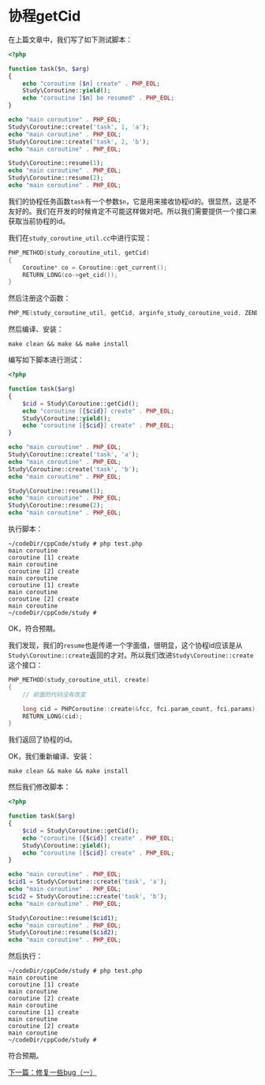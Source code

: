 # 协程getCid

在上篇文章中，我们写了如下测试脚本：

```php
<?php

function task($n, $arg)
{
	echo "coroutine [$n] create" . PHP_EOL;
	Study\Coroutine::yield();
	echo "coroutine [$n] be resumed" . PHP_EOL;
}

echo "main coroutine" . PHP_EOL;
Study\Coroutine::create('task', 1, 'a');
echo "main coroutine" . PHP_EOL;
Study\Coroutine::create('task', 2, 'b');
echo "main coroutine" . PHP_EOL;

Study\Coroutine::resume(1);
echo "main coroutine" . PHP_EOL;
Study\Coroutine::resume(2);
echo "main coroutine" . PHP_EOL;
```

我们的协程任务函数`task`有一个参数`$n`，它是用来接收协程id的。很显然，这是不友好的。我们在开发的时候肯定不可能这样做对吧。所以我们需要提供一个接口来获取当前协程的id。

我们在`study_coroutine_util.cc`中进行实现：

```cpp
PHP_METHOD(study_coroutine_util, getCid)
{
    Coroutine* co = Coroutine::get_current();
    RETURN_LONG(co->get_cid());
}
```

然后注册这个函数：

```cpp
PHP_ME(study_coroutine_util, getCid, arginfo_study_coroutine_void, ZEND_ACC_PUBLIC | ZEND_ACC_STATIC)
```

然后编译、安装：

```shell
make clean && make && make install
```

编写如下脚本进行测试：

```php
<?php

function task($arg)
{
	$cid = Study\Coroutine::getCid();
	echo "coroutine [{$cid}] create" . PHP_EOL;
	Study\Coroutine::yield();
	echo "coroutine [{$cid}] create" . PHP_EOL;
}

echo "main coroutine" . PHP_EOL;
Study\Coroutine::create('task', 'a');
echo "main coroutine" . PHP_EOL;
Study\Coroutine::create('task', 'b');
echo "main coroutine" . PHP_EOL;

Study\Coroutine::resume(1);
echo "main coroutine" . PHP_EOL;
Study\Coroutine::resume(2);
echo "main coroutine" . PHP_EOL;
```

执行脚本：

```shell
~/codeDir/cppCode/study # php test.php 
main coroutine
coroutine [1] create
main coroutine
coroutine [2] create
main coroutine
coroutine [1] create
main coroutine
coroutine [2] create
main coroutine
~/codeDir/cppCode/study # 
```

OK，符合预期。

我们发现，我们的`resume`也是传递一个字面值，很明显，这个协程id应该是从`Study\Coroutine::create`返回的才对。所以我们改进`Study\Coroutine::create`这个接口：

```cpp
PHP_METHOD(study_coroutine_util, create)
{
    // 前面的代码没有改变

    long cid = PHPCoroutine::create(&fcc, fci.param_count, fci.params);
    RETURN_LONG(cid);
}
```

我们返回了协程的id。

OK，我们重新编译、安装：

```shell
make clean && make && make install
```

然后我们修改脚本：

```php
<?php

function task($arg)
{
	$cid = Study\Coroutine::getCid();
	echo "coroutine [{$cid}] create" . PHP_EOL;
	Study\Coroutine::yield();
	echo "coroutine [{$cid}] create" . PHP_EOL;
}

echo "main coroutine" . PHP_EOL;
$cid1 = Study\Coroutine::create('task', 'a');
echo "main coroutine" . PHP_EOL;
$cid2 = Study\Coroutine::create('task', 'b');
echo "main coroutine" . PHP_EOL;

Study\Coroutine::resume($cid1);
echo "main coroutine" . PHP_EOL;
Study\Coroutine::resume($cid2);
echo "main coroutine" . PHP_EOL;
```

然后执行：

```shell
~/codeDir/cppCode/study # php test.php 
main coroutine
coroutine [1] create
main coroutine
coroutine [2] create
main coroutine
coroutine [1] create
main coroutine
coroutine [2] create
main coroutine
~/codeDir/cppCode/study # 
```

符合预期。

[下一篇：修复一些bug（一）](./《PHP扩展开发》-协程-修复一些bug（一）.md)









